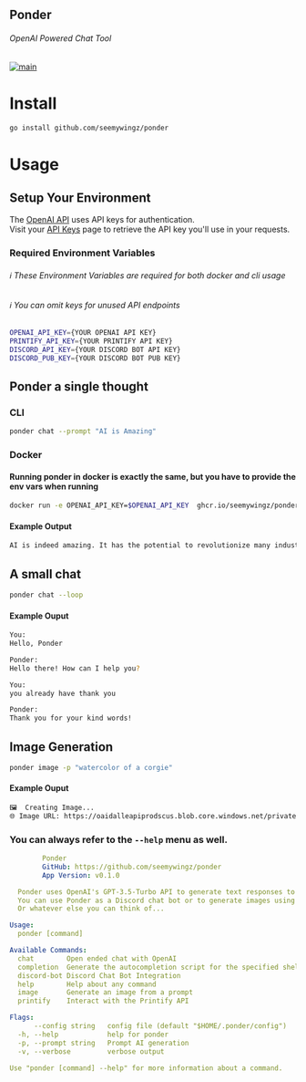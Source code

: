 Ponder
-------
###### OpenAI Powered Chat Tool    
[![main](https://github.com/seemywingz/ponder/actions/workflows/dockerBuildX.yml/badge.svg?branch=main)](https://github.com/seemywingz/ponder/actions/workflows/dockerBuildX.yml)


# Install
```bash
go install github.com/seemywingz/ponder
```

# Usage
## Setup Your Environment
The [OpenAI API](https://platform.openai.com/docs/api-reference/authentication) uses API keys for authentication.  
Visit your [API Keys](https://platform.openai.com/account/api-keys) page to retrieve the API key you'll use in your requests.


### Required Environment Variables
###### ℹ️ These Environment Variables are required for both docker and cli usage
###### ℹ️ You can omit keys for unused API endpoints
```bash
OPENAI_API_KEY={YOUR OPENAI API KEY}
PRINTIFY_API_KEY={YOUR PRINTIFY API KEY}
DISCORD_API_KEY={YOUR DISCORD BOT API KEY}
DISCORD_PUB_KEY={YOUR DISCORD BOT PUB KEY}
```



## Ponder a single thought
### CLI
```bash
ponder chat --prompt "AI is Amazing"
```
### Docker
#### Running ponder in docker is exactly the same, but you have to provide the env vars when running
```bash
docker run -e OPENAI_API_KEY=$OPENAI_API_KEY  ghcr.io/seemywingz/ponder:latest chat --prompt "Ai is Amazing"
```
#### Example Output
```bash
AI is indeed amazing. It has the potential to revolutionize many industries, from healthcare to transportation. AI can help automate mundane tasks, allowing humans to focus on more complex and creative tasks. AI can also be used to analyze large amounts of data quickly and accurately, helping to make better decisions. AI can also be used to create personalized experiences for customers, making them feel more connected to a company or product.
```

## A small chat
```bash
ponder chat --loop
```
#### Example Ouput
```bash
You: 
Hello, Ponder

Ponder: 
Hello there! How can I help you?

You: 
you already have thank you

Ponder: 
Thank you for your kind words!
```

## Image Generation
```bash
ponder image -p "watercolor of a corgie"
```
#### Example Ouput
```bash
🖼  Creating Image...
🌐 Image URL: https://oaidalleapiprodscus.blob.core.windows.net/private/org-RCMQxIXre0Olhs0AvLVp672o/user-F1wdcIVNf2VrRqBRD0JWUczI/img-AWku5cm91XAv32jj27XWXZBE.png?st=2023-03-05T05%3A19%3A33Z&se=2023-03-05T07%3A19%3A33Z&sp=r&sv=2021-08-06&sr=b&rscd=inline&rsct=image/png&skoid=6aaadede-4fb3-4698-a8f6-684d7786b067&sktid=a48cca56-e6da-484e-a814-9c849652bcb3&skt=2023-03-05T01%3A25%3A44Z&ske=2023-03-06T01%3A25%3A44Z&sks=b&skv=2021-08-06&sig=xs9vSD0nA0mkxyulHEKABn5cbWH%2B6YOpab25yTAU/nc%3D
```

### You can always refer to the `--help` menu as well.
```yaml
        Ponder
        GitHub: https://github.com/seemywingz/ponder
        App Version: v0.1.0

  Ponder uses OpenAI's GPT-3.5-Turbo API to generate text responses to user input.
  You can use Ponder as a Discord chat bot or to generate images using the DALL-E API.
  Or whatever else you can think of...

Usage:
  ponder [command]

Available Commands:
  chat        Open ended chat with OpenAI
  completion  Generate the autocompletion script for the specified shell
  discord-bot Discord Chat Bot Integration
  help        Help about any command
  image       Generate an image from a prompt
  printify    Interact with the Printify API

Flags:
      --config string   config file (default "$HOME/.ponder/config")
  -h, --help            help for ponder
  -p, --prompt string   Prompt AI generation
  -v, --verbose         verbose output

Use "ponder [command] --help" for more information about a command.
```